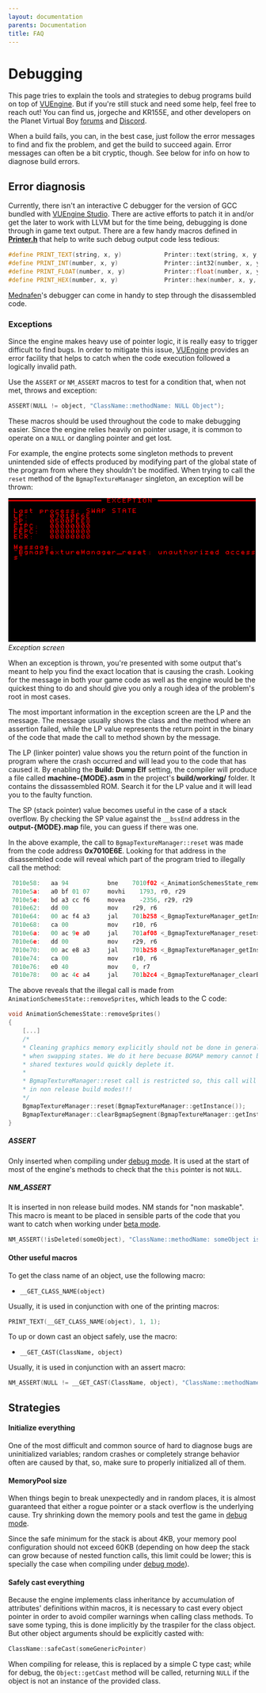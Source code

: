 ```yaml
---
layout: documentation
parents: Documentation
title: FAQ
---
```


# Debugging

This page tries to explain the tools and strategies to debug programs build on top of [VUEngine](https://github.com/VUEngine/VUEngine-Core). But if you're still stuck and need some help, feel free to reach out! You can find us, jorgeche and KR155E, and other developers on the Planet Virtual Boy [forums](https://www.virtual-boy.com/forums/) and [Discord](https://www.virtual-boy.com/discord/).

When a build fails, you can, in the best case, just follow the error messages to find and fix the problem, and get the build to succeed again. Error messages can often be a bit cryptic, though. See below for info on how to diagnose build errors.

## Error diagnosis

Currently, there isn't an interactive C debugger for the version of GCC bundled with [VUEngine Studio](https://www.vuengine.dev/). There are active efforts to patch it in and/or get the later to work with LLVM but for the time being, debugging is done through in game text output. There are a few handy macros defined in [**Printer.h**](https://github.com/VUEngine/VUEngine-Core/blob/master/source/Entity/Printer/Printer.h) that help to write such debug output code less tedious:

```cpp
#define PRINT_TEXT(string, x, y)            Printer::text(string, x, y, NULL)
#define PRINT_INT(number, x, y)             Printer::int32(number, x, y, NULL)
#define PRINT_FLOAT(number, x, y)           Printer::float(number, x, y, 2, NULL)
#define PRINT_HEX(number, x, y)             Printer::hex(number, x, y, 8, NULL)
```

[Mednafen](https://mednafen.github.io/)'s debugger can come in handy to step through the disassembled code.

### Exceptions

Since the engine makes heavy use of pointer logic, it is really easy to trigger difficult to find bugs. In order to mitigate this issue, [VUEngine](https://github.com/VUEngine/VUEngine-Core) provides an error facility that helps to catch when the code execution followed a logically invalid path.

Use the `ASSERT` or `NM_ASSERT` macros to test for a condition that, when not met, throws and exception:

```cpp
ASSERT(NULL != object, "ClassName::methodName: NULL Object");
```

These macros should be used throughout the code to make debugging easier. Since the engine relies heavily on pointer usage, it is common to operate on a `NULL` or dangling pointer and get lost.

For example, the engine protects some singleton methods to prevent unintended side of effects produced by modifying part of the global state of the program from where they shouldn't be modified. When trying to call the `reset` method of the `BgmapTextureManager` singleton, an exception will be thrown:

<a href="/documentation/images/faq/exception.png" data-toggle="lightbox" data-gallery="gallery" data-caption="Illegal method access"><img src="/documentation/images/faq/exception.png" width="500" /></a><br/>
_Exception screen_

When an exception is thrown, you're presented with some output that's meant to help you find the exact location that is causing the crash. Looking for the message in both your game code as well as the engine would be the quickest thing to do and should give you only a rough idea of the problem's root in most cases.

The most important information in the exception screen are the LP and the message. The message usually shows the class and the method where an assertion failed, while the LP value represents the return point in the binary of the code that made the call to method shown by the message.

The LP (linker pointer) value shows you the return point of the function in program where the crash occurred and will lead you to the code that has caused it. By enabling the **Build: Dump Elf** setting, the compiler will produce a file called **machine-{MODE}.asm** in the project's **build/working/** folder. It contains the dissassembled ROM. Search it for the LP value and it will lead you to the faulty function.

The SP (stack pointer) value becomes useful in the case of a stack overflow. By checking the SP value against the `__bssEnd` address in the **output-{MODE}.map** file, you can guess if there was one.

In the above example, the call to `BgmapTextureManager::reset` was made from the code address **0x7010E6E**. Looking for that address in the disassembled code will reveal which part of the program tried to illegally call the method:

```cpp
 7010e58:   aa 94           bne    7010f02 <_AnimationSchemesState_removeSprites+0xea>
 7010e5a:   a0 bf 01 07     movhi    1793, r0, r29
 7010e5e:   bd a3 cc f6     movea    -2356, r29, r29
 7010e62:   dd 00           mov    r29, r6
 7010e64:   00 ac f4 a3     jal    701b258 <_BgmapTextureManager_getInstance>
 7010e68:   ca 00           mov    r10, r6
 7010e6a:   00 ac 9e a0     jal    701af08 <_BgmapTextureManager_reset>
 7010e6e:   dd 00           mov    r29, r6
 7010e70:   00 ac e8 a3     jal    701b258 <_BgmapTextureManager_getInstance>
 7010e74:   ca 00           mov    r10, r6
 7010e76:   e0 40           mov    0, r7
 7010e78:   00 ac 4c a4     jal    701b2c4 <_BgmapTextureManager_clearBgmapSegment>
```

The above reveals that the illegal call is made from `AnimationSchemesState::removeSprites`, which leads to the C code:

```cpp
void AnimationSchemesState::removeSprites()
{
    [...]
    /*
    * Cleaning graphics memory explicitly should not be done in general, the engine takes care of that
    * when swapping states. We do it here becuase BGMAP memory cannot be defragmented and loading non
    * shared textures would quickly deplete it.
    *
    * BgmapTextureManager::reset call is restricted so, this call will trigger an exception
    * in non release build modes!!!
    */
    BgmapTextureManager::reset(BgmapTextureManager::getInstance());
    BgmapTextureManager::clearBgmapSegment(BgmapTextureManager::getInstance(), 0);
}
```

##### ASSERT

Only inserted when compiling under [debug mode](/documentation/basics/building/#debug). It is used at the start of most of the engine's methods to check that the `this` pointer is not `NULL`.

##### NM_ASSERT

It is inserted in non release build modes. NM stands for "non maskable". This macro is meant to be placed in sensible parts of the code that you want to catch when working under [beta mode](/documentation/basics/building/#beta).

```cpp
NM_ASSERT(!isDeleted(someObject), "ClassName::methodName: someObject is invalid");
```

#### Other useful macros

To get the class name of an object, use the following macro:

- `__GET_CLASS_NAME(object)`

Usually, it is used in conjunction with one of the printing macros:

```cpp
PRINT_TEXT(__GET_CLASS_NAME(object), 1, 1);
```

To up or down cast an object safely, use the macro:

- `__GET_CAST(ClassName, object)`

Usually, it is used in conjunction with an assert macro:

```cpp
NM_ASSERT(NULL != __GET_CAST(ClassName, object), "ClassName::methodName: object is not a ClassName");
```

## Strategies

#### Initialize everything

One of the most difficult and common source of hard to diagnose bugs are uninitialized variables; random crashes or completely strange behavior often are caused by that, so, make sure to properly initialized all of them.

#### MemoryPool size

When things begin to break unexpectedly and in random places, it is almost guaranteed that either a rogue pointer or a stack overflow is the underlying cause. Try shrinking down the memory pools and test the game in [debug mode](/documentation/basics/building/#debug).

Since the safe minimum for the stack is about 4KB, your memory pool configuration should not exceed 60KB (depending on how deep the stack can grow because of nested function calls, this limit could be lower; this is specially the case when compiling under [debug mode](/documentation/basics/building/#debug)).

#### Safely cast everything

Because the engine implements class inheritance by accumulation of attributes' definitions within macros, it is necessary to cast every object pointer in order to avoid compiler warnings when calling class methods. To save some typing, this is done implicitly by the traspiler for the class object. But other object arguments should be explicitly casted with:

```cpp
ClassName::safeCast(someGenericPointer)
```

When compiling for release, this is replaced by a simple C type cast; while for debug, the `Object::getCast` method will be called, returning `NULL` if the object is not an instance of the provided class.
